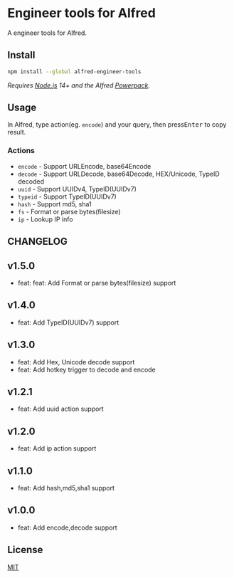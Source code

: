 # Engineer tools for Alfred

A engineer tools for Alfred.

## Install

```sh
npm install --global alfred-engineer-tools
```

*Requires [Node.js](https://nodejs.org) 14+ and the Alfred [Powerpack](https://www.alfredapp.com/powerpack/).*

## Usage

In Alfred, type action(eg. `encode`) and your query, then press<kbd>Enter</kbd> to copy result.

### Actions

- `encode` - Support URLEncode, base64Encode
- `decode` - Support URLDecode, base64Decode, HEX/Unicode, TypeID decoded
- `uuid` - Support UUIDv4, TypeID(UUIDv7)
- `typeid` - Support TypeID(UUIDv7)
- `hash` - Support md5, sha1
- `fs` - Format or parse bytes(filesize)
- `ip` - Lookup IP info



## CHANGELOG

## v1.5.0

- feat: feat: Add Format or parse bytes(filesize) support

## v1.4.0

- feat: Add TypeID(UUIDv7) support

## v1.3.0

- feat: Add Hex, Unicode decode support
- feat: Add hotkey trigger to decode and encode

## v1.2.1

- feat: Add uuid action support

## v1.2.0

- feat: Add ip action support

## v1.1.0

- feat: Add hash,md5,sha1 support

## v1.0.0

- feat: Add encode,decode support

## License

[MIT](https://choosealicense.com/licenses/mit/)
